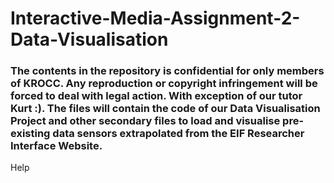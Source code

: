 # Interactive-Media-Assignment-2-Data-Visualisation #


### The contents in the repository is confidential for only members of KROCC. Any reproduction or copyright infringement will be forced to deal with legal action. With exception of our tutor Kurt :). The files will contain the code of our Data Visualisation Project and other secondary files to load and visualise pre-existing data sensors extrapolated from the EIF Researcher Interface Website.


























Help
